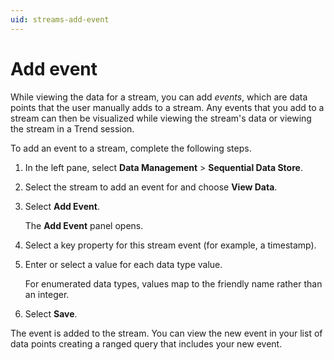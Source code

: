 ```yaml
---
uid: streams-add-event
---
```


# Add event

While viewing the data for a stream, you can add _events_, which are data points that the user manually adds to a stream. Any events that you add to a stream can then be visualized while viewing the stream's data or viewing the stream in a Trend session.

To add an event to a stream, complete the following steps.

1. In the left pane, select **Data Management** > **Sequential Data Store**.

1. Select the stream to add an event for and choose **View Data**.

1. Select **Add Event**.

    The **Add Event** panel opens.

1. Select a key property for this stream event (for example, a timestamp).

1. Enter or select a value for each data type value.

    For enumerated data types, values map to the friendly name rather than an integer.

1. Select **Save**.

The event is added to the stream. You can view the new event in your list of data points creating a ranged query that includes your new event.